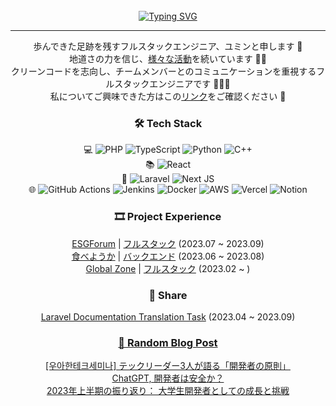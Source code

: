 <!-- Don't just fork or copy it. Star it, please 🥺  -->

<!-- For Stat Check
<p><img align="center" src="https://github-readme-streak-stats.herokuapp.com/?user=yuminn-k&" alt="yuminn-k" /></p>

![yuminn-k github stats](https://github-readme-stats.vercel.app/api?username=yuminn-k&show_icons=true&theme=material-palenight&hide_border=true&bg_color=20232a&icon_color=E3E3E3A8&text_color=fff&title_color=918FE0&count_private=true&line_height=28)
  ![most used language](https://github-readme-stats.vercel.app/api/top-langs/?username=yuminn-k&hide=scss,css,html&layout=compact&theme=material-palenight&hide_border=true&bg_color=20232a&icon_color=E3E3E3A8&text_color=fff&title_color=918FE0&count_private=true&langs_count=30&card_width=360)
-->

<div align="center">
<br><br><br>

[![Typing SVG](https://readme-typing-svg.herokuapp.com?font=Oleo+Script&color=9D9ED2&size=35&center=true&vCenter=true&width=404&height=53&lines=%E3%80%80%E3%80%80記憶より記録を+%E3%80%80%E3%80%80)](https://git.io/typing-svg)

---

歩んできた足跡を残すフルスタックエンジニア、ユミンと申します 👣  
地道さの力を信じ、[様々な活動](https://yuminnk-devlog.vercel.app/conference)を続いています ✍🏻  
クリーンコードを志向し、チームメンバーとのコミュニケーションを重視するフルスタックエンジニアです 👨🏻‍💻  
私についてご興味できた方はこの[リンク](https://yuminnk-portfolio.vercel.app/)をご確認ください 📝


### 🛠  Tech Stack

💻  ![PHP](https://img.shields.io/badge/php-%23777BB4.svg?style=for-the-badge&logo=php&logoColor=white)  ![TypeScript](https://img.shields.io/badge/typescript-%23007ACC.svg?style=for-the-badge&logo=typescript&logoColor=white)  ![Python](https://img.shields.io/badge/python-3670A0?style=for-the-badge&logo=python&logoColor=ffdd54)  ![C++](https://img.shields.io/badge/c++-%2300599C.svg?style=for-the-badge&logo=c%2B%2B&logoColor=white)   
📚  ![React](https://img.shields.io/badge/react-%2320232a.svg?style=for-the-badge&logo=react&logoColor=%2361DAFB)  
🔩  ![Laravel](https://img.shields.io/badge/laravel-%23FF2D20.svg?style=for-the-badge&logo=laravel&logoColor=white)  ![Next JS](https://img.shields.io/badge/Next-black?style=for-the-badge&logo=next.js&logoColor=white)  
🌐 ![GitHub Actions](https://img.shields.io/badge/github%20actions-%232671E5.svg?style=for-the-badge&logo=githubactions&logoColor=white)  ![Jenkins](https://img.shields.io/badge/jenkins-%232C5263.svg?style=for-the-badge&logo=jenkins&logoColor=white)  ![Docker](https://img.shields.io/badge/docker-%230db7ed.svg?style=for-the-badge&logo=docker&logoColor=white) ![AWS](https://img.shields.io/badge/AWS-%23FF9900.svg?style=for-the-badge&logo=amazon-aws&logoColor=white)  ![Vercel](https://img.shields.io/badge/vercel-%23000000.svg?style=for-the-badge&logo=vercel&logoColor=white)  ![Notion](https://img.shields.io/badge/Notion-%23000000.svg?style=for-the-badge&logo=notion&logoColor=white)  

### 🎞 Project Experience

[ESGForum](https://github.com/ESGForumWebSiteDev) | [フルスタック](https://yuminnk-devlog.vercel.app/%E5%BD%B9%E5%89%B2%E8%80%83%E7%9B%B4%E5%A4%A7%E5%AD%A6esg%E5%AE%9F%E8%B7%B5%E5%9B%9E%E9%A1%A7) (2023.07 ~ 2023.09)  
[食べようか](https://github.com/Tabeyouka) | [バックエンド](https://yuminnk-devlog.vercel.app/%E4%BB%8A%E5%B9%B4%E5%88%9D%E9%A3%9F%E5%9B%9E%E9%A1%A7) (2023.06 ~ 2023.08)  
[Global Zone](https://github.com/2P3S/project_E-GLOBAL-ZONE_main-repo) | [フルスタック](https://devyuminkim-devlog.vercel.app/%E5%BC%95%E7%B6%99) (2023.02 ~ )

### 🙌 Share

[Laravel Documentation Translation Task](https://github.com/laravelkr/docs) (2023.04 ~ 2023.09)


### [📝 Random Blog Post](https://yuminnk-devlog.vercel.app/)

[[우아한테크세미나] テックリーダー3人が語る「開発者の原則」](https://yuminnk-devlog.vercel.app/%EC%9A%B0%EC%95%84%ED%95%9C%ED%85%8C%ED%81%AC%EC%84%B8%EB%AF%B8%EB%82%98-3%E4%BA%BA%E8%AA%9E%E9%96%8B%E7%99%BA%E8%80%85%E5%8E%9F%E5%89%87)  
[ChatGPT, 開発者は安全か？](https://yuminnk-devlog.vercel.app/chatgpt-%E9%96%8B%E7%99%BA%E8%80%85%E5%AE%89%E5%85%A8)  
[2023年上半期の振り返り： 大学生開発者としての成長と挑戦](https://yuminnk-devlog.vercel.app/2023%E5%B9%B4%E4%B8%8A%E5%8D%8A%E6%9C%9F%E6%8C%AF%E8%BF%94-%E5%A4%A7%E5%AD%A6%E7%94%9F%E9%96%8B%E7%99%BA%E8%80%85%E6%88%90%E9%95%B7%E6%8C%91%E6%88%A6)  

<!--
![](./profile-3d-contrib/profile-night-rainbow.svg)
-->
</div>
